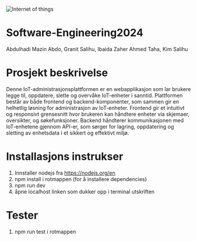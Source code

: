 ![Internet of things](https://media.licdn.com/dms/image/C5112AQGiHCoRUbQbTg/article-cover_image-shrink_600_2000/0/1520061450672?e=2147483647&v=beta&t=H-qJ6m8bJX2aYpuNaMywfSRi5m9OZan3GcWheh0MSlk)
# Software-Engineering2024
Abdulhadi Mazin Abdo, Granit Salihu, Ibaida Zaher Ahmed Taha, Kim Salihu

# Prosjekt beskrivelse
Denne IoT-administrasjonsplattformen er en webapplikasjon som lar brukere legge til, oppdatere, slette og overvåke IoT-enheter i sanntid. Plattformen består av både frontend og backend-komponenter, som sammen gir en helhetlig løsning for administrasjon av IoT-enheter. Frontend gir et intuitivt og responsivt grensesnitt hvor brukeren kan håndtere enheter via skjemaer, oversikter, og søkefunksjoner. Backend håndterer kommunikasjonen med IoT-enhetene gjennom API-er, som sørger for lagring, oppdatering og sletting av enhetsdata i et sikkert og effektivt miljø.

# Installasjons instrukser
1. Innstaller nodejs fra https://nodejs.org/en
2. npm install i rotmappen (for å installere dependencies)
3. npm run dev
4. åpne localhost linken som dukker opp i terminal utskriften

# Tester
1. npm run test i rotmappen